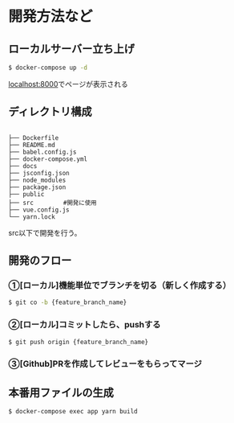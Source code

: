 # 開発方法など

## ローカルサーバー立ち上げ

```bash
$ docker-compose up -d
```
[localhost:8000](http://localhost:8000/)でページが表示される

## ディレクトリ構成

```

├── Dockerfile
├── README.md
├── babel.config.js
├── docker-compose.yml
├── docs
├── jsconfig.json
├── node_modules
├── package.json
├── public
├── src　　　　　#開発に使用
├── vue.config.js
└── yarn.lock
```
src以下で開発を行う。

## 開発のフロー

### ①[ローカル]機能単位でブランチを切る（新しく作成する）
```sh
$ git co -b {feature_branch_name}
```

### ②[ローカル]コミットしたら、pushする
```sh
$ git push origin {feature_branch_name}
```
### ③[Github]PRを作成してレビューをもらってマージ

## 本番用ファイルの生成
```sh
$ docker-compose exec app yarn build
```








